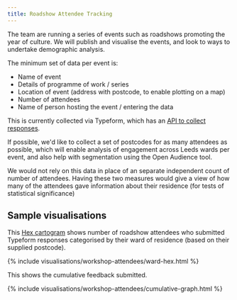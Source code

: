 ```yaml
---
title: Roadshow Attendee Tracking
---
```


The team are running a series of events such as roadshows promoting the year of culture. We will publish and visualise the
events, and look to ways to undertake demographic analysis.

The minimum set of data per event is:
 
* Name of event
* Details of programme of work / series
* Location of event (address with postcode, to enable plotting on a map)
* Number of attendees
* Name of person hosting the event / entering the data

This is currently collected via Typeform, which has an [API to collect responses][TYPEFORM_RESPONSES].

If possible, we'd like to collect a set of postcodes for as many attendees as possible, which will enable 
analysis of engagement across Leeds wards per event, and also help with segmentation using the Open Audience tool.
 
We would not rely on this data in place of an separate independent count of number of attendees. Having these two measures would give a view of how many of the attendees gave information about their residence (for tests of statistical significance)

[TYPEFORM_RESPONSES]: https://developer.typeform.com/responses/

## Sample visualisations

This [Hex cartogram](https://open-innovations.org/blog/2017-05-08-mapping-election-with-hexes) shows number of roadshow attendees who
submitted Typeform responses categorised by their ward of residence (based on their supplied postcode).

{% include visualisations/workshop-attendees/ward-hex.html %}

This shows the cumulative feedback submitted.

{% include visualisations/workshop-attendees/cumulative-graph.html %}

